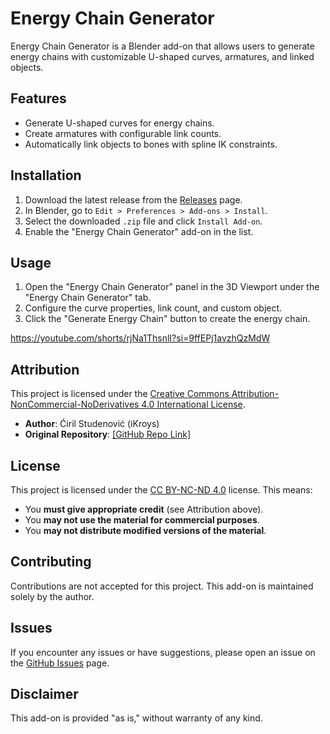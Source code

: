 # Energy Chain Generator

Energy Chain Generator is a Blender add-on that allows users to generate energy chains with customizable U-shaped curves, armatures, and linked objects.

## Features
- Generate U-shaped curves for energy chains.
- Create armatures with configurable link counts.
- Automatically link objects to bones with spline IK constraints.

## Installation
1. Download the latest release from the [Releases](https://github.com/[YourGitHubUsername]/EnergyChainAddon/releases) page.
2. In Blender, go to `Edit > Preferences > Add-ons > Install`.
3. Select the downloaded `.zip` file and click `Install Add-on`.
4. Enable the "Energy Chain Generator" add-on in the list.

## Usage
1. Open the "Energy Chain Generator" panel in the 3D Viewport under the "Energy Chain Generator" tab.
2. Configure the curve properties, link count, and custom object.
3. Click the "Generate Energy Chain" button to create the energy chain.

https://youtube.com/shorts/rjNa1ThsnlI?si=9ffEPj1avzhQzMdW

## Attribution
This project is licensed under the [Creative Commons Attribution-NonCommercial-NoDerivatives 4.0 International License](https://creativecommons.org/licenses/by-nc-nd/4.0/).

- **Author**: Ćiril Studenović (iKroys)
- **Original Repository**: [\[GitHub Repo Link\]](https://github.com/iKroys/EnergyChainGenerator)

## License
This project is licensed under the [CC BY-NC-ND 4.0](https://creativecommons.org/licenses/by-nc-nd/4.0/) license. This means:
- You **must give appropriate credit** (see Attribution above).
- You **may not use the material for commercial purposes**.
- You **may not distribute modified versions of the material**.

## Contributing
Contributions are not accepted for this project. This add-on is maintained solely by the author.

## Issues
If you encounter any issues or have suggestions, please open an issue on the [GitHub Issues](https://github.com/[YourGitHubUsername]/EnergyChainAddon/issues) page.

## Disclaimer
This add-on is provided "as is," without warranty of any kind.
